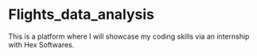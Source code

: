 # Flights_data_analysis
This is a platform where I will showcase my coding skills via an internship with Hex Softwares.
